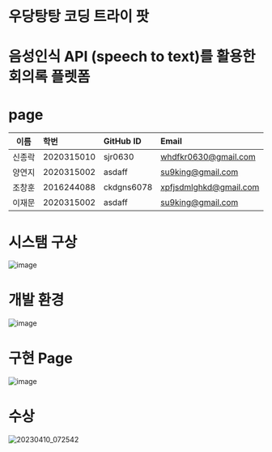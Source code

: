 # 우당탕탕 코딩 트라이 팟

# 음성인식 API (speech to text)를 활용한 회의록 플렛폼
 
 
 
 # page

| 이름 | 학번 | GitHub ID | Email |
|:---:|:---|:---|:---|
| 신종락| 2020315010 | sjr0630 | whdfkr0630@gmail.com
| 양연지| 2020315002 | asdaff | su9king@gmail.com |
| 조창훈| 2016244088 | ckdgns6078 | xpfjsdmlghkd@gmail.com |
| 이재문| 2020315002 | asdaff | su9king@gmail.com |




# 시스탬 구상
![image](https://user-images.githubusercontent.com/75960352/230887214-fecbb47d-c347-432e-8c9f-2c6b8360d227.png)

# 개발 환경
![image](https://user-images.githubusercontent.com/75960352/230887292-e5dbf380-51e7-48df-9c14-bbf6f8096630.png)

# 구현 Page

![image](https://user-images.githubusercontent.com/75960352/230887352-a7557f98-7bff-4c92-a84a-760bfe2913d3.png)


# 수상 

![20230410_072542](https://user-images.githubusercontent.com/75960352/230887450-ae33be67-afb8-4682-a9d1-5bd6e17c202e.jpg)
